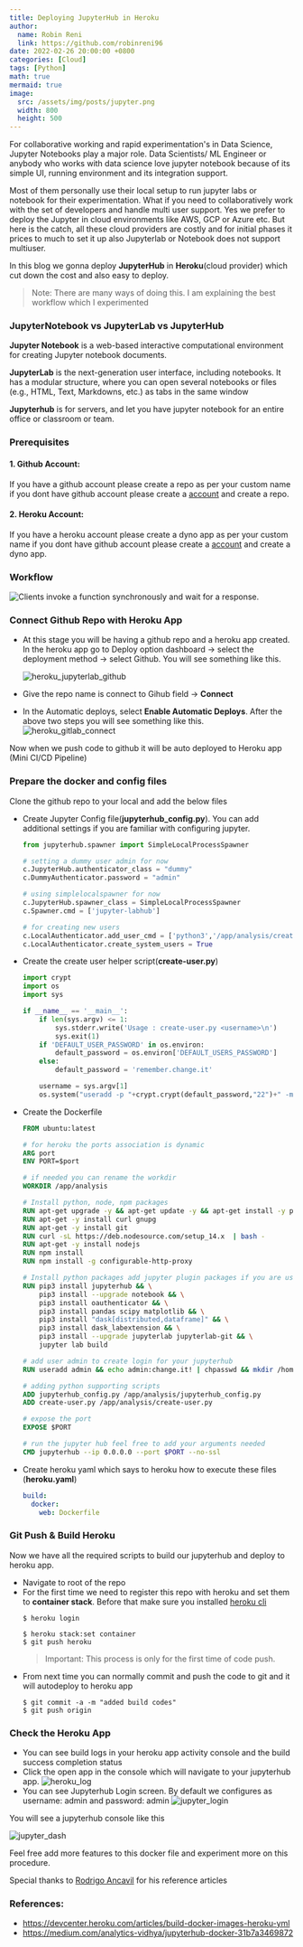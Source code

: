 ```yaml
---
title: Deploying JupyterHub in Heroku
author:
  name: Robin Reni
  link: https://github.com/robinreni96
date: 2022-02-26 20:00:00 +0800
categories: [Cloud]
tags: [Python]
math: true
mermaid: true
image:
  src: /assets/img/posts/jupyter.png
  width: 800
  height: 500
---
```

For collaborative working and rapid experimentation's in Data Science, Jupyter Notebooks play a major role. Data Scientists/ ML Engineer or anybody who works with data science love jupyter notebook because of its simple UI, running environment and its integration support.

Most of them personally use their local setup to run jupyter labs or notebook for their experimentation. What if you need to collaboratively work with the set of developers and handle multi user support. Yes we prefer to deploy the Jupyter in cloud environments like AWS, GCP or Azure etc. But here is the catch, all these cloud providers are costly and for initial phases it prices to much to set it up also Jupyterlab or Notebook does not support multiuser.

In this blog we gonna deploy **JupyterHub** in **Heroku**(cloud provider) which cut down the cost and also easy to deploy.

> Note: There are many ways of doing this. I am explaining the best workflow which I experimented

### JupyterNotebook vs JupyterLab vs JupyterHub
**Jupyter Notebook** is a web-based interactive computational environment for creating Jupyter notebook documents.

**JupyterLab** is the next-generation user interface, including notebooks. It has a modular structure, where you can open several notebooks or files (e.g., HTML, Text, Markdowns, etc.) as tabs in the same window

**Jupyterhub** is for servers, and let you have jupyter notebook for an entire office or classroom or team.

### Prerequisites
#### 1. Github Account:
If you have a github account please create a repo as per your custom name if you dont have github account please create a [account](https://github.com/join) and create a repo.
#### 2. Heroku Account:
If you have a heroku account please create a dyno app as per your custom name if you dont have github account please create a [account](https://signup.heroku.com/) and create a dyno app.

### Workflow
![Clients invoke a function synchronously and wait for a response.](/assets/img/posts/jupyterhub_workflow.png)

### Connect Github Repo with Heroku App
* At this stage you will be having a github repo and a heroku app created. In the heroku app go to Deploy option dashboard -> select the deployment method -> select Github. You will see something like this.

  ![heroku_jupyterlab_github](/assets/img/posts/heroku_jupyterhub_git.png)
* Give the repo name is connect to Gihub field -> **Connect**
* In the Automatic deploys, select **Enable Automatic Deploys**. After the above two steps you will see something like this.
![heroku_gitlab_connect](/assets/img/posts/heroku_gitlab_connect.png)

Now when we push code to github it will be auto deployed to Heroku app (Mini CI/CD Pipeline)

### Prepare the docker and config files
Clone the github repo to your local and add the below files
* Create Jupyter Config file(**jupyterhub_config.py**). You can add additional settings if you are familiar with configuring jupyter.
  ```python
  from jupyterhub.spawner import SimpleLocalProcessSpawner

  # setting a dummy user admin for now
  c.JupyterHub.authenticator_class = "dummy"
  c.DummyAuthenticator.password = "admin"

  # using simplelocalspawner for now
  c.JupyterHub.spawner_class = SimpleLocalProcessSpawner
  c.Spawner.cmd = ['jupyter-labhub']

  # for creating new users
  c.LocalAuthenticator.add_user_cmd = ['python3','/app/analysis/create-user.py','USERNAME']
  c.LocalAuthenticator.create_system_users = True
  ```
* Create the create user helper script(**create-user.py**)
  ```python
  import crypt
  import os
  import sys

  if __name__ == '__main__':
      if len(sys.argv) <= 1:
          sys.stderr.write('Usage : create-user.py <username>\n')
          sys.exit(1)
      if 'DEFAULT_USER_PASSWORD' in os.environ:
          default_password = os.environ['DEFAULT_USERS_PASSWORD']
      else:
          default_password = 'remember.change.it'

      username = sys.argv[1]
      os.system("useradd -p "+crypt.crypt(default_password,"22")+" -m "+username)
  ```
* Create the Dockerfile
  ```Dockerfile
  FROM ubuntu:latest

  # for heroku the ports association is dynamic
  ARG port
  ENV PORT=$port

  # if needed you can rename the workdir
  WORKDIR /app/analysis

  # Install python, node, npm packages
  RUN apt-get upgrade -y && apt-get update -y && apt-get install -y python3-pip && pip3 install --upgrade pip
  RUN apt-get -y install curl gnupg
  RUN apt-get -y install git
  RUN curl -sL https://deb.nodesource.com/setup_14.x  | bash -
  RUN apt-get -y install nodejs
  RUN npm install
  RUN npm install -g configurable-http-proxy

  # Install python packages add jupyter plugin packages if you are using I have added dask and git for my experiment
  RUN pip3 install jupyterhub && \
      pip3 install --upgrade notebook && \
      pip3 install oauthenticator && \
      pip3 install pandas scipy matplotlib && \
      pip3 install "dask[distributed,dataframe]" && \
      pip3 install dask_labextension && \
      pip3 install --upgrade jupyterlab jupyterlab-git && \
      jupyter lab build

  # add user admin to create login for your jupyterhub
  RUN useradd admin && echo admin:change.it! | chpasswd && mkdir /home/admin && chown admin:admin /home/admin

  # adding python supporting scripts
  ADD jupyterhub_config.py /app/analysis/jupyterhub_config.py
  ADD create-user.py /app/analysis/create-user.py

  # expose the port
  EXPOSE $PORT

  # run the jupyter hub feel free to add your arguments needed
  CMD jupyterhub --ip 0.0.0.0 --port $PORT --no-ssl
  ```
* Create heroku yaml which says to heroku how to execute these files (**heroku.yaml**)
  ```yaml
  build:
    docker:
      web: Dockerfile
  ```
### Git Push & Build Heroku
Now we have all the required scripts to build our jupyterhub and deploy to heroku app.
* Navigate to root of the repo
* For the first time we need to register this repo with heroku and set them to **container stack**. Before that make sure you installed [heroku cli](https://devcenter.heroku.com/articles/heroku-cli)
  ```shell
  $ heroku login
  ```
  ```shell
  $ heroku stack:set container
  $ git push heroku
  ```
  > Important: This process is only for the first time of code push.
* From next time you can normally commit and push the code to git and it will autodeploy to heroku app
  ```shell
  $ git commit -a -m "added build codes"
  $ git push origin
  ```

### Check the Heroku App
* You can see build logs in your heroku app activity console and the build success completion status
* Click the open app in the console which will navigate to your jupyterhub app.
  ![heroku_log](/assets/img/posts/heroku_log.png)
* You can see Jupyterhub Login screen. By default we configures as username: admin and password: admin
  ![jupyter_login](/assets/img/posts/jupyter_login.png)

You will see a jupyterhub console like this

![jupyter_dash](/assets/img/posts/jupyter_dash.png)

Feel free add more features to this docker file and experiment more on this procedure.

Special thanks to [Rodrigo Ancavil](https://medium.com/@rancavil) for his reference articles

### References:
* https://devcenter.heroku.com/articles/build-docker-images-heroku-yml
* https://medium.com/analytics-vidhya/jupyterhub-docker-31b7a3469872
